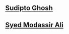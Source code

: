 ## [Sudipto Ghosh](https://github.com/pydevsg)
## [Syed Modassir Ali](https://github.com/gr33nm0nk2802)

